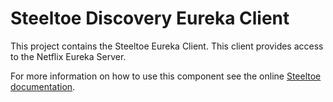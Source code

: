 # Steeltoe Discovery Eureka Client

This project contains the Steeltoe Eureka Client.  This client provides access to the Netflix Eureka Server.

For more information on how to use this component see the online [Steeltoe documentation](https://steeltoe.io/).
